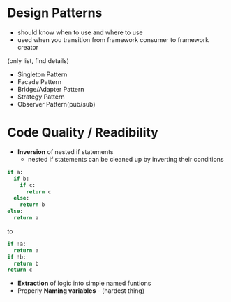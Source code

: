 
# Design Patterns
- should know when to use and where to use
- used when you transition from framework consumer to framework creator 

(only list, find details)
+ Singleton Pattern
+ Facade Pattern
+ Bridge/Adapter Pattern
+ Strategy Pattern
+ Observer Pattern(pub/sub)


# Code Quality / Readibility
- **Inversion** of nested if statements
  - nested if statements can be cleaned up by inverting their conditions
```py
if a:
  if b:
    if c:
      return c
  else:
    return b
else:
  return a
```
to
```py
if !a:
  return a
if !b:
  return b
return c
```
- **Extraction** of logic into simple named funtions
- Properly **Naming variables** - (hardest thing)

